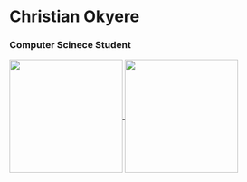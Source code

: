 # Christian Okyere


### Computer Scinece Student

<!--
**jukent/jukent** is a ✨ _special_ ✨ repository because its `README.md` (this file) appears on your GitHub profile.

Here are some ideas to get you started:

- 🔭 I’m currently working on ...
- 🌱 I’m currently learning ...
- 👯 I’m looking to collaborate on ...
- 🤔 I’m looking for help with ...
- 💬 Ask me about ...
- 📫 How to reach me: ...
- 😄 Pronouns: ...
- ⚡ Fun fact: ...
-->



<a href="https://github.com/Christian-Kofi-Okyere/github-readme-stats">
  <img height=200 align="center" src="https://github-readme-stats.vercel.app/api?username=Christian-Kofi-Okyere&theme=dark&rank_icon=github" />
</a>
<a href="https://github.com/Christian-Kofi-Okyere/convoychat">
  <img height=200 align="center" src="https://github-readme-stats.vercel.app/api/top-langs?username=jukent&layout=compact&langs_count=8&card_width=320&theme=dark" />
</a>
